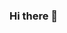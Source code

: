 ### Hi there 👋

<!--
**bulutoztemur/bulutoztemur** is a ✨ _special_ ✨ repository because its `README.md` (this file) appears on your GitHub profile.

Here are some ideas to get you started:

- 🔭 I’m currently working on Garanti BBVA Technology as Mobile Application Developer.
- 🌱 I’m currently learning everything about native iOS app development. 
- 💬 Ask me anything that you think I could know.
- 📫 How to reach me: bulutoztemur@gmail.com



